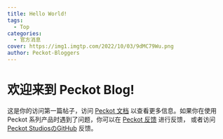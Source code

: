 ```yaml
---
title: Hello World!
tags:
  - Top
categories:
  - 官方消息
cover: https://img1.imgtp.com/2022/10/03/9dMC79Wu.png
author: Peckot-Bloggers
---
```


# 欢迎来到 Peckot Blog!  

这是你的访问第一篇帖子，访问 [Peckot 文档](https://docs.peckot.com/) 以查看更多信息。如果你在使用 Peckot 系列产品时遇到了问题，你可以在 [Peckot 反馈](https://issue.peckot.com/) 进行反馈， 或者访问 [Peckot StudiosのGitHub](https://github.com/Peckot-Studios/blog.peckot.com/issues) 反馈。

